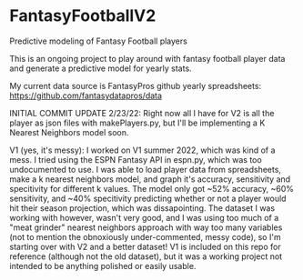 # FantasyFootballV2
 Predictive modeling of Fantasy Football players

This is an ongoing project to play around with fantasy football player data and generate a predictive model for yearly stats.

My current data source is FantasyPros github yearly spreadsheets: https://github.com/fantasydatapros/data

INITIAL COMMIT UPDATE 2/23/22:
Right now all I have for V2 is all the player as json files with makePlayers.py, but I'll be implementing a K Nearest Neighbors model soon.

V1 (yes, it's messy):
I worked on V1 summer 2022, which was kind of a mess. I tried using the ESPN Fantasy API in espn.py, which was too undocumented to use. I was able to load player data from spreadsheets, make a k nearest neighbors model, and graph it's accuracy, sensitivity and specitivity for different k values. The model only got ~52% accuracy, ~60% sensitivity, and ~40% specitivity predicting whether or not a player would hit their season projection, which was dissapointing. The dataset I was working with however, wasn't very good, and I was using too much of a "meat grinder" nearest neighbors approach with way too many variables (not to mention the obnoxiously under-commented, messy code), so I'm starting over with V2 and a better dataset! V1 is included on this repo for reference (although not the old dataset), but it was a working project not intended to be anything polished or easily usable.
